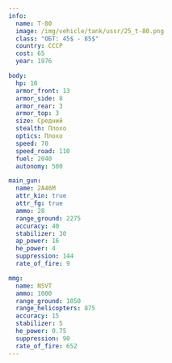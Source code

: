 ```yaml
---
info:
  name: T-80
  image: /img/vehicle/tank/ussr/25_t-80.png
  class: "ОБТ: 45$ - 85$"
  country: СССР
  cost: 65
  year: 1976

body:
  hp: 10
  armor_front: 13
  armor_side: 8
  armor_rear: 3
  armor_top: 3
  size: Средний
  stealth: Плохо
  optics: Плохо
  speed: 70
  speed_road: 110
  fuel: 2040
  autonomy: 500

main_gun:
  name: 2A46M
  attr_kin: true
  attr_fg: true
  ammo: 28
  range_ground: 2275
  accuracy: 40
  stabilizer: 30
  ap_power: 16
  he_power: 4
  suppression: 144
  rate_of_fire: 9

mmg:
  name: NSVT
  ammo: 1000
  range_ground: 1050
  range_helicopters: 875
  accuracy: 15
  stabilizer: 5
  he_power: 0.75
  suppression: 90
  rate_of_fire: 652
---
```

